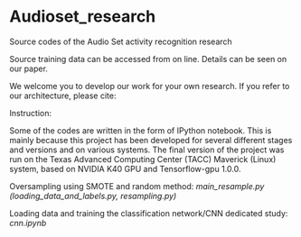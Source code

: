 # Audioset_research

Source codes of the Audio Set activity recognition research

Source training data can be accessed from on line. Details can be seen on our paper.

We welcome you to develop our work for your own research. If you refer to our architecture, please cite: 

Instruction:

Some of the codes are written in the form of IPython notebook. This is mainly because this project has been developed for several different stages and versions and on various systems. The final version of the project was run on the Texas Advanced Computing Center (TACC) Maverick (Linux) system, based on NVIDIA K40 GPU and Tensorflow-gpu 1.0.0.

Oversampling using SMOTE and random method: _main_resample.py (loading_data_and_labels.py, resampling.py)_

Loading data and training the classification network/CNN dedicated study: _cnn.ipynb_
